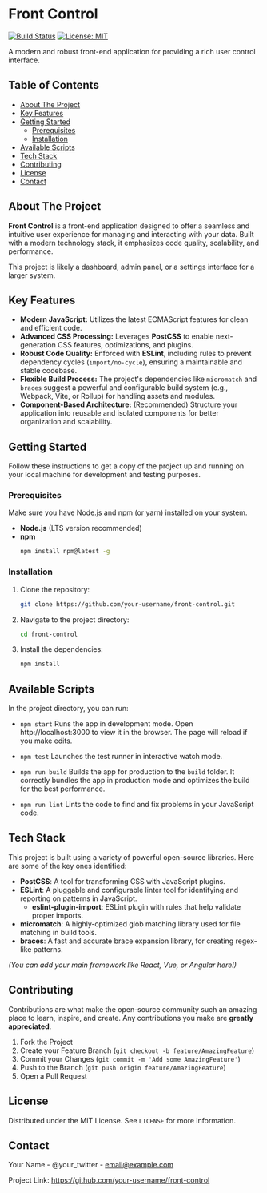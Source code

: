 # Front Control

[![Build Status](https://img.shields.io/travis/com/your-username/front-control.svg?style=flat-square)](https://travis-ci.com/your-username/front-control)
[![License: MIT](https://img.shields.io/badge/License-MIT-yellow.svg?style=flat-square)](https://opensource.org/licenses/MIT)

A modern and robust front-end application for providing a rich user control interface.

## Table of Contents

- [About The Project](#about-the-project)
- [Key Features](#key-features)
- [Getting Started](#getting-started)
  - [Prerequisites](#prerequisites)
  - [Installation](#installation)
- [Available Scripts](#available-scripts)
- [Tech Stack](#tech-stack)
- [Contributing](#contributing)
- [License](#license)
- [Contact](#contact)

## About The Project

**Front Control** is a front-end application designed to offer a seamless and intuitive user experience for managing and interacting with your data. Built with a modern technology stack, it emphasizes code quality, scalability, and performance.

This project is likely a dashboard, admin panel, or a settings interface for a larger system.

## Key Features

- **Modern JavaScript:** Utilizes the latest ECMAScript features for clean and efficient code.
- **Advanced CSS Processing:** Leverages **PostCSS** to enable next-generation CSS features, optimizations, and plugins.
- **Robust Code Quality:** Enforced with **ESLint**, including rules to prevent dependency cycles (`import/no-cycle`), ensuring a maintainable and stable codebase.
- **Flexible Build Process:** The project's dependencies like `micromatch` and `braces` suggest a powerful and configurable build system (e.g., Webpack, Vite, or Rollup) for handling assets and modules.
- **Component-Based Architecture:** (Recommended) Structure your application into reusable and isolated components for better organization and scalability.

## Getting Started

Follow these instructions to get a copy of the project up and running on your local machine for development and testing purposes.

### Prerequisites

Make sure you have Node.js and npm (or yarn) installed on your system.

- **Node.js** (LTS version recommended)
- **npm**
  ```sh
  npm install npm@latest -g
  ```

### Installation

1.  Clone the repository:
    ```sh
    git clone https://github.com/your-username/front-control.git
    ```
2.  Navigate to the project directory:
    ```sh
    cd front-control
    ```
3.  Install the dependencies:
    ```sh
    npm install
    ```

## Available Scripts

In the project directory, you can run:

- `npm start`
  Runs the app in development mode. Open http://localhost:3000 to view it in the browser. The page will reload if you make edits.

- `npm test`
  Launches the test runner in interactive watch mode.

- `npm run build`
  Builds the app for production to the `build` folder. It correctly bundles the app in production mode and optimizes the build for the best performance.

- `npm run lint`
  Lints the code to find and fix problems in your JavaScript code.

## Tech Stack

This project is built using a variety of powerful open-source libraries. Here are some of the key ones identified:

- **PostCSS**: A tool for transforming CSS with JavaScript plugins.
- **ESLint**: A pluggable and configurable linter tool for identifying and reporting on patterns in JavaScript.
  - **eslint-plugin-import**: ESLint plugin with rules that help validate proper imports.
- **micromatch**: A highly-optimized glob matching library used for file matching in build tools.
- **braces**: A fast and accurate brace expansion library, for creating regex-like patterns.

_(You can add your main framework like React, Vue, or Angular here!)_

## Contributing

Contributions are what make the open-source community such an amazing place to learn, inspire, and create. Any contributions you make are **greatly appreciated**.

1.  Fork the Project
2.  Create your Feature Branch (`git checkout -b feature/AmazingFeature`)
3.  Commit your Changes (`git commit -m 'Add some AmazingFeature'`)
4.  Push to the Branch (`git push origin feature/AmazingFeature`)
5.  Open a Pull Request

## License

Distributed under the MIT License. See `LICENSE` for more information.

## Contact

Your Name - @your_twitter - email@example.com

Project Link: https://github.com/your-username/front-control
